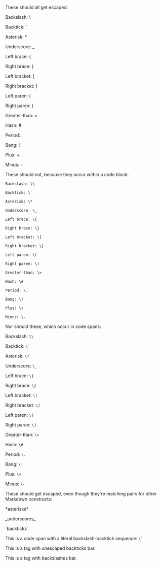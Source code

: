 These should all get escaped:

Backslash: \\

Backtick: \`

Asterisk: \*

Underscore: \_

Left brace: \{

Right brace: \}

Left bracket: \[

Right bracket: \]

Left paren: \(

Right paren: \)

Greater-than: \>

Hash: \#

Period: \.

Bang: \!

Plus: \+

Minus: \-



These should not, because they occur within a code block:

	Backslash: \\

	Backtick: \`

	Asterisk: \*

	Underscore: \_

	Left brace: \{

	Right brace: \}

	Left bracket: \[

	Right bracket: \]

	Left paren: \(

	Right paren: \)

	Greater-than: \>

	Hash: \#

	Period: \.

	Bang: \!

	Plus: \+

	Minus: \-


Nor should these, which occur in code spans:

Backslash: `\\`

Backtick: `` \` ``

Asterisk: `\*`

Underscore: `\_`

Left brace: `\{`

Right brace: `\}`

Left bracket: `\[`

Right bracket: `\]`

Left paren: `\(`

Right paren: `\)`

Greater-than: `\>`

Hash: `\#`

Period: `\.`

Bang: `\!`

Plus: `\+`

Minus: `\-`

These should get escaped, even though they're matching pairs for
other Markdown constructs:

\*asterisks\*

\_underscores\_

\`backticks\`

This is a code span with a literal backslash-backtick sequence: `` \` ``

This is a tag with unescaped backticks <span attr='`ticks`'>bar</span>.

This is a tag with backslashes <span attr='\\backslashes\\'>bar</span>.
